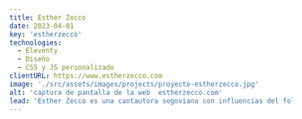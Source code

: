 ```yaml
---
title: Esther Zecco
date: 2023-04-01
key: 'estherzecco'
technologies:
  - Eleventy
  - Diseño
  - CSS y JS personalizado
clientURL: https://www.estherzecco.com
image: './src/assets/images/projects/proyecto-estherzecco.jpg'
alt: 'captura de pantalla de la web  estherzecco.com'
lead: 'Esther Zecco es una cantautora segoviana con influencias del folk y country americano. Trabajamos juntos en el concepto de una página web muy moderna y sencilla donde  puede presentar y vender sus CDs (a través de Stripe Checkout), mostrar sus próximos conciertos y compartir actualizaciones y pensamientos con sus fans a través del blog. La página está basada en mi starter "Eleventy Excellent".'
---
```

